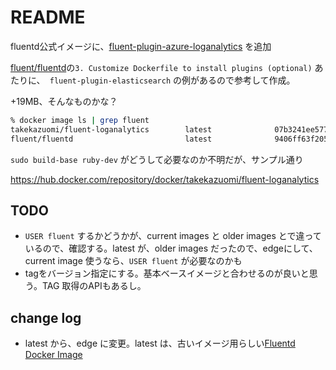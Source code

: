 # README

fluentd公式イメージに、[fluent-plugin-azure-loganalytics](https://github.com/yokawasa/fluent-plugin-azure-loganalytics) を追加

[fluent/fluentd](https://hub.docker.com/r/fluent/fluentd/)の`3. Customize Dockerfile to install plugins (optional)` あたりに、` fluent-plugin-elasticsearch` の例があるので参考して作成。

+19MB、そんなものかな？

```sh
% docker image ls | grep fluent
takekazuomi/fluent-loganalytics        latest              07b3241ee577        45 minutes ago      57.2MB
fluent/fluentd                         latest              9406ff63f205        19 months ago       38.3MB
```

`sudo build-base ruby-dev` がどうして必要なのか不明だが、サンプル通り

https://hub.docker.com/repository/docker/takekazuomi/fluent-loganalytics

## TODO

- `USER fluent` するかどうかが、current images と older images とで違っているので、確認する。latest が、older images だったので、edgeにして、current image 使うなら、`USER fluent` が必要なのかも
- tagをバージョン指定にする。基本ベースイメージと合わせるのが良いと思う。TAG 取得のAPIもあるし。

## change log

- latest から、edge に変更。latest は、古いイメージ用らしい[Fluentd Docker Image](https://hub.docker.com/r/fluent/fluentd)
